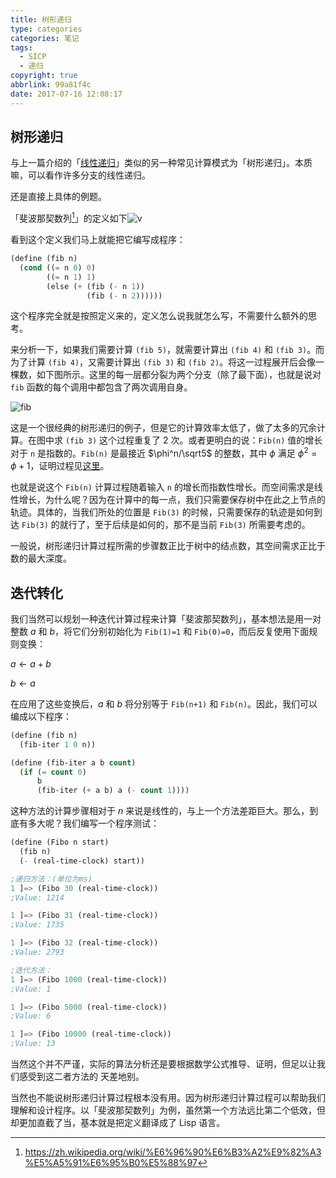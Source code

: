 ```yaml
---
title: 树形递归
type: categories
categories: 笔记
tags:
  - SICP
  - 递归
copyright: true
abbrlink: 99a81f4c
date: 2017-07-16 12:08:17
---
```


## 树形递归

与上一篇介绍的「[线性递归](https://www.itswincer.com/posts/aabe7c53/)」类似的另一种常见计算模式为「树形递归」。本质嘛，可以看作许多分支的线性递归。

还是直接上具体的例题。

「斐波那契数列[^1]」的定义如下![v](https://ws1.sinaimg.cn/large/ba22af52gy1fhltrol0xxj20j102iwee.jpg)


看到这个定义我们马上就能把它编写成程序：

```lisp
(define (fib n)
  (cond ((= n 0) 0)
        ((= n 1) 1)
        (else (+ (fib (- n 1))
                 (fib (- n 2))))))
```
<!-- more -->
这个程序完全就是按照定义来的，定义怎么说我就怎么写，不需要什么额外的思考。

来分析一下，如果我们需要计算 `(fib 5)`，就需要计算出 `(fib 4)` 和 `(fib 3)`。而为了计算 `(fib 4)`，又需要计算出 `(fib 3)` 和 `(fib 2)`。将这一过程展开后会像一棵数，如下图所示。这里的每一层都分裂为两个分支（除了最下面），也就是说对 `fib` 函数的每个调用中都包含了两次调用自身。

[^1]: https://zh.wikipedia.org/wiki/%E6%96%90%E6%B3%A2%E9%82%A3%E5%A5%91%E6%95%B0%E5%88%97

![fib](https://mitpress.mit.edu/sicp/full-text/book/ch1-Z-G-13.gif)

这是一个很经典的树形递归的例子，但是它的计算效率太低了，做了太多的冗余计算。在图中求 `(fib 3)` 这个过程重复了 2 次。或者更明白的说：`Fib(n)` 值的增长对于 `n` 是指数的。`Fib(n)` 是最接近 $\phi^n/\sqrt5$ 的整数，其中 $\phi$ 满足 $\phi^2=\phi+1$，证明过程见[这里](https://github.com/WincerChan/sicp/blob/master/chapter1/e1.13.png)。

也就是说这个 `Fib(n)` 计算过程随着输入 `n` 的增长而指数性增长。而空间需求是线性增长，为什么呢？因为在计算中的每一点，我们只需要保存树中在此之上节点的轨迹。具体的，当我们所处的位置是 `Fib(3)` 的时候，只需要保存的轨迹是如何到达 `Fib(3)` 的就行了，至于后续是如何的，那不是当前 `Fib(3)` 所需要考虑的。

一般说，树形递归计算过程所需的步骤数正比于树中的结点数，其空间需求正比于数的最大深度。

## 迭代转化

我们当然可以规划一种迭代计算过程来计算「斐波那契数列」，基本想法是用一对整数 $a$ 和 $b$，将它们分别初始化为 `Fib(1)=1` 和 `Fib(0)=0`，而后反复使用下面规则变换：

$a\longleftarrow a+b$

$b\longleftarrow a$

在应用了这些变换后，$a$ 和 $b$ 将分别等于 `Fib(n+1)` 和 `Fib(n)`。因此，我们可以编成以下程序：

```lisp
(define (fib n)
  (fib-iter 1 0 n))

(define (fib-iter a b count)
  (if (= count 0)
      b
      (fib-iter (+ a b) a (- count 1))))
```

这种方法的计算步骤相对于 $n$ 来说是线性的，与上一个方法差距巨大。那么，到底有多大呢？我们编写一个程序测试：

```lisp
(define (Fibo n start)
  (fib n)
  (- (real-time-clock) start))

;递归方法：(单位为ms)
1 ]=> (Fibo 30 (real-time-clock))
;Value: 1214

1 ]=> (Fibo 31 (real-time-clock))
;Value: 1735

1 ]=> (Fibo 32 (real-time-clock))
;Value: 2793

;迭代方法：
1 ]=> (Fibo 1000 (real-time-clock))
;Value: 1

1 ]=> (Fibo 5000 (real-time-clock))
;Value: 6

1 ]=> (Fibo 10000 (real-time-clock))
;Value: 13
```

当然这个并不严谨，实际的算法分析还是要根据数学公式推导、证明，但足以让我们感受到这二者方法的 天差地别。

当然也不能说树形递归计算过程根本没有用。因为树形递归计算过程可以帮助我们理解和设计程序。以「斐波那契数列」为例，虽然第一个方法远比第二个低效，但却更加直截了当，基本就是把定义翻译成了 Lisp 语言。
